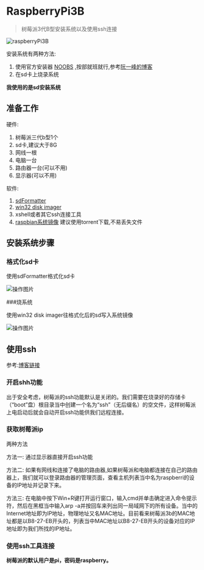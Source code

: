 # RaspberryPi3B

>树莓派3代B型安装系统以及使用ssh连接

![raspberryPi3B](http://www.ruanyifeng.com/blogimg/asset/2017/bg2017061502.jpg)

安装系统有两种方法:

1. 使用官方安装器 [NOOBS](https://www.raspberrypi.org/documentation/installation/noobs.md) ,按部就班就行,参考[阮一峰的博客](https://blog.csdn.net/panbiao1999/article/details/77035097)
2. 在sd卡上烧录系统

**我使用的是sd安装系统**

## 准备工作

硬件:

1. 树莓派三代b型1个
2. sd卡,建议大于8G
3. 网线一根
4. 电脑一台
5. 路由器一台(可以不用)
6. 显示器(可以不用)

软件:

1. [sdFormatter](https://www.sdcard.org/downloads/formatter_4/eula_windows/index.html)
2. [win32 disk imager](https://sourceforge.net/projects/win32diskimager/)
3. xshell或者其它ssh连接工具
4. [raspbian系统镜像](https://www.raspberrypi.org/downloads/) 建议使用torrent下载,不易丢失文件

## 安装系统步骤

### 格式化sd卡

使用sdFormatter格式化sd卡

![操作图片](https://github.com/lyreal666/linuxSummarySeries/blob/master/sdFormatter.png?raw=true)

###烧系统

使用win32 disk imager往格式化后的sd写入系统镜像

![操作图片]()

## 使用ssh

参考:[博客链接](https://blog.csdn.net/w1063042587/article/details/79327336  )

### 开启shh功能

出于安全考虑，树莓派的ssh功能默认是关闭的。我们需要在烧录好的存储卡（“boot”盘）根目录当中创建一个名为“ssh”（无后缀名）的空文件，这样树莓派上电启动后就会自动开启ssh功能供我们远程连接。 

### 获取树莓派ip

两种方法

方法一: 通过显示器直接开启ssh功能

方法二: 如果有网线和连接了电脑的路由器,如果树莓派和电脑都连接在自己的路由器上，我们就可以登录路由器的管理页面，查看主机列表当中名为raspberri的设备的IP地址并记录下来。

方法三: 在电脑中按下Win+R键打开运行窗口，输入cmd并单击确定进入命令提示符，然后在黑框当中输入arp -a并按回车来列出同一局域网下的所有设备。当中的Internet地址即为IP地址，物理地址又名MAC地址。目前看来树莓派3b的MAC地址都是以B8-27-EB开头的，列表当中MAC地址以B8-27-EB开头的设备对应的IP地址即为我们所找的IP地址。

### 使用ssh工具连接

**树莓派的默认用户是pi，密码是raspberry。**


